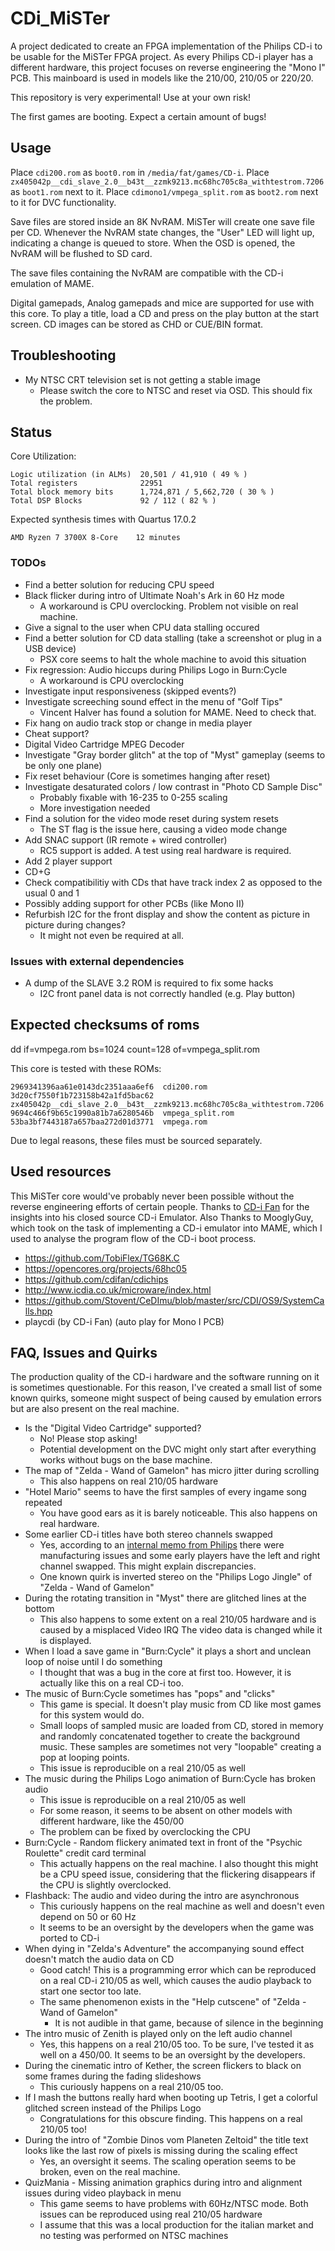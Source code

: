 # CDi_MiSTer

A project dedicated to create an FPGA implementation of the Philips CD-i to be usable for the MiSTer FPGA project.
As every Philips CD-i player has a different hardware, this project focuses on reverse engineering the "Mono I" PCB.
This mainboard is used in models like the 210/00, 210/05 or 220/20.

This repository is very experimental! Use at your own risk!

The first games are booting. Expect a certain amount of bugs!

## Usage

Place `cdi200.rom` as `boot0.rom` in `/media/fat/games/CD-i`.
Place `zx405042p__cdi_slave_2.0__b43t__zzmk9213.mc68hc705c8a_withtestrom.7206` as `boot1.rom` next to it.
Place `cdimono1/vmpega_split.rom` as `boot2.rom` next to it for DVC functionality.

Save files are stored inside an 8K NvRAM. MiSTer will create one save file per CD.
Whenever the NvRAM state changes, the "User" LED will light up, indicating
a change is queued to store. When the OSD is opened, the NvRAM will be flushed to SD card.

The save files containing the NvRAM are compatible with the CD-i emulation of MAME.

Digital gamepads, Analog gamepads and mice are supported for use with this core.
To play a title, load a CD and press on the play button at the start screen.
CD images can be stored as CHD or CUE/BIN format.

## Troubleshooting

* My NTSC CRT television set is not getting a stable image
  *  Please switch the core to NTSC and reset via OSD. This should fix the problem.

## Status

Core Utilization:

    Logic utilization (in ALMs)  20,501 / 41,910 ( 49 % )
    Total registers              22951
    Total block memory bits      1,724,871 / 5,662,720 ( 30 % )
    Total DSP Blocks             92 / 112 ( 82 % )

Expected synthesis times with Quartus 17.0.2

    AMD Ryzen 7 3700X 8-Core    12 minutes

### TODOs

* Find a better solution for reducing CPU speed
* Black flicker during intro of Ultimate Noah's Ark in 60 Hz mode
    * A workaround is CPU overclocking. Problem not visible on real machine.
* Give a signal to the user when CPU data stalling occured
* Find a better solution for CD data stalling (take a screenshot or plug in a USB device)
    * PSX core seems to halt the whole machine to avoid this situation
* Fix regression: Audio hiccups during Philips Logo in Burn:Cycle
    * A workaround is CPU overclocking
* Investigate input responsiveness (skipped events?)
* Investigate screeching sound effect in the menu of "Golf Tips"
    * Vincent Halver has found a solution for MAME. Need to check that.
* Fix hang on audio track stop or change in media player
* Cheat support?
* Digital Video Cartridge MPEG Decoder
* Investigate "Gray border glitch" at the top of "Myst" gameplay (seems to be only one plane)
* Fix reset behaviour (Core is sometimes hanging after reset)
* Investigate desaturated colors / low contrast in "Photo CD Sample Disc"
    * Probably fixable with 16-235 to 0-255 scaling
    * More investigation needed
* Find a solution for the video mode reset during system resets
    * The ST flag is the issue here, causing a video mode change
* Add SNAC support (IR remote + wired controller)
    * RC5 support is added. A test using real hardware is required.
* Add 2 player support
* CD+G
* Check compatibilitiy with CDs that have track index 2 as opposed to the usual 0 and 1
* Possibly adding support for other PCBs (like Mono II)
* Refurbish I2C for the front display and show the content as picture in picture during changes?
    * It might not even be required at all.

### Issues with external dependencies

* A dump of the SLAVE 3.2 ROM is required to fix some hacks
    * I2C front panel data is not correctly handled (e.g. Play button)

## Expected checksums of roms

dd if=vmpega.rom bs=1024 count=128 of=vmpega_split.rom

This core is tested with these ROMs:

    2969341396aa61e0143dc2351aaa6ef6  cdi200.rom
    3d20cf7550f1b723158b42a1fd5bac62  zx405042p__cdi_slave_2.0__b43t__zzmk9213.mc68hc705c8a_withtestrom.7206
    9694c466f9b65c1990a81b7a6280546b  vmpega_split.rom
    53ba3bf7443187a657baa272d01d3771  vmpega.rom

Due to legal reasons, these files must be sourced separately.

## Used resources

This MiSTer core would've probably never been possible without the reverse engineering efforts of certain people.
Thanks to [CD-i Fan](https://www.cdiemu.org/) for the insights into his closed source CD-i Emulator.
Also Thanks to MooglyGuy, which took on the task of implementing a CD-i emulator into MAME, which I used to analyse
the program flow of the CD-i boot process.

* https://github.com/TobiFlex/TG68K.C
* https://opencores.org/projects/68hc05
* https://github.com/cdifan/cdichips
* http://www.icdia.co.uk/microware/index.html
* https://github.com/Stovent/CeDImu/blob/master/src/CDI/OS9/SystemCalls.hpp
* playcdi (by CD-i Fan) (auto play for Mono I PCB)

## FAQ, Issues and Quirks

The production quality of the CD-i hardware and the software running on it is sometimes questionable.
For this reason, I've created a small list of some known quirks, someone might suspect of being caused
by emulation errors but are also present on the real machine.

* Is the "Digital Video Cartridge" supported?
    * No! Please stop asking!
    * Potential development on the DVC might only start after everything works without bugs on the base machine.
* The map of "Zelda - Wand of Gamelon" has micro jitter during scrolling
    * This also happens on real 210/05 hardware
* "Hotel Mario" seems to have the first samples of every ingame song repeated
    * You have good ears as it is barely noticeable. This also happens on real hardware.
* Some earlier CD-i titles have both stereo channels swapped
    * Yes, according to an [internal memo from Philips](http://icdia.co.uk/docs/mono2status.zip) there
      were manufacturing issues and some early players have the left and right channel swapped.
      This might explain discrepancies.
    * One known quirk is inverted stereo on the "Philips Logo Jingle" of "Zelda - Wand of Gamelon"
* During the rotating transition in "Myst" there are glitched lines at the bottom
    * This also happens to some extent on a real 210/05 hardware and is caused by a misplaced Video IRQ
      The video data is changed while it is displayed.
* When I load a save game in "Burn:Cycle" it plays a short and unclean loop of noise until I do something
    * I thought that was a bug in the core at first too. However, it is actually like this on a real CD-i too.
* The music of Burn:Cycle sometimes has "pops" and "clicks"
    * This game is special. It doesn't play music from CD like most games for this system would do.
    * Small loops of sampled music are loaded from CD, stored in memory and randomly concatenated together
      to create the background music. These samples are sometimes not very "loopable" creating a pop at looping points.
    * This issue is reproducible on a real 210/05 as well
* The music during the Philips Logo animation of Burn:Cycle has broken audio
    * This issue is reproducible on a real 210/05 as well
    * For some reason, it seems to be absent on other models with different hardware, like the 450/00
    * The problem can be fixed by overclocking the CPU
* Burn:Cycle - Random flickery animated text in front of the "Psychic Roulette" credit card terminal
    * This actually happens on the real machine. I also thought this might be a CPU speed issue, considering that
      the flickering disappears if the CPU is slightly overclocked.
* Flashback: The audio and video during the intro are asynchronous
    * This curiously happens on the real machine as well and doesn't even depend on 50 or 60 Hz
    * It seems to be an oversight by the developers when the game was ported to CD-i
* When dying in "Zelda's Adventure" the accompanying sound effect doesn't match the audio data on CD
    * Good catch! This is a programming error which can be reproduced on a real CD-i 210/05 as well,
      which causes the audio playback to start one sector too late.
    * The same phenomenon exists in the "Help cutscene" of "Zelda - Wand of Gamelon"
        * It is not audible in that game, because of silence in the beginning
* The intro music of Zenith is played only on the left audio channel
  * Yes, this happens on a real 210/05 too. To be sure, I've tested it as well
    on a 450/00. It seems to be an oversight by the developers.
* During the cinematic intro of Kether, the screen flickers to black on some frames during the fading slideshows
  * This curiously happens on a real 210/05 too.
* If I mash the buttons really hard when booting up Tetris, I get a colorful glitched screen instead of the Philips Logo
  * Congratulations for this obscure finding. This happens on a real 210/05 too!
* During the intro of "Zombie Dinos vom Planeten Zeltoid" the title text looks like the last row of pixels is missing during the scaling effect
  * Yes, an oversight it seems. The scaling operation seems to be broken, even on the real machine.
* QuizMania - Missing animation graphics during intro and alignment issues during video playback in menu
  * This game seems to have problems with 60Hz/NTSC mode. Both issues can be reproduced using real 210/05 hardware
  * I assume that this was a local production for the italian market and no testing was performed on NTSC machines

  
